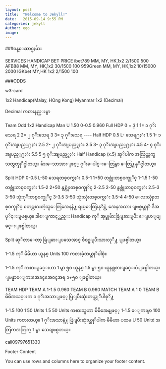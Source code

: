 ```yaml
---
layout: post
title:  "Welcome to Jekyll!"
date:   2015-09-14 9:55 PM
categories: jekyll
Author: ego
image: 
---
```


###ဝန္ေဆာင္မႈမ်ား

SERVICES	HANDICAP	BET	PRICE
ibet789	MM, MY,
HK,1x2	2/1500	500
AFB88	MM, MY,
HK,1x2	30/1500	100
959Green	MM, MY,
HK,1x2	10/15000	2000
IGKbet	MY,HK
1x2	2/1500	100





###ODDS

w3-card

1x2
Handicap(Malay, HOng Kong)
Myanmar
1x2 (Decimal)

Decimal ကစားနည္းမွာ

Team	Odd
1x2	Handicap
Man U	1.50		0-0.5	0.960
Full HDP
0	=	ဒဲ့
1	1=	၁ ဂုိးသေရ
2	2=	၂ ဂုိးသေရ
3	3=	၃ ဂုိးသေရ ----
Half HDP
0.5	L-	သေရ႐ႈံး
1.5	1-	၁ ဂုိးအျပည့္႐ႈံး
2.5	2-	၂ ဂုိးအျပည့္ရႈံး
3.5	3-	၃ ဂုိးအျပည့္႐ႈံး
4.5	4-	၄ ဂုိးအျပည့္႐ႈံး
5.5	5	၅ ဂုိးအျပည့္ရႈံး
Half Handicap (x.5) ဆုိပါက အလြယ္တကူ သတ္မွတ္နုိင္ပါတယ္။ မ်ားေသာအားျဖင့္ ဂုိးေပါင္းေတြမွာ ေတြ႔နုိင္ပါတယ္။



Split HDP
0-0.5	L-50	သေရတစ္ဝက္ရႈံး
0.5-1	1+50	တစ္လုံးတစ္ဝက္နုိင္
1-1.5	1-50	တစ္လုံးတစ္ဝက္ရႈံး
1.5-2	2+50	နွစ္လုံးတစ္ဝက္နုိင္
2-2.5	2-50	နွစ္လုံးတစ္ဝက္ရႈံး
2.5-3	3-50	သုံးဂုိးတစ္ဝက္နုိင္
3-3.5	3-50	သုံးလုံးတစ္ဝက္ရႈံး
3.5-4	4-50	ေလးလုုံးတစ္ဝက္နုိင္
စတင္ကစားတဲ့သူေတြအေနနဲ႔ ရႈပ္ေထြးနုိင္တဲ့ အေနအထား ျဖစ္မယ္ဆုိ ဒီအပုိင္းျဖစ္မယ္။ ဒါေျကာင့္လည္း Handicap ကုိ အုပ္စုမ်ားခြဲျခားျပီး ေျပာျပျခင္းျဖစ္ပါတယ္။

Split ဆုိတာေတာ့ ခြဲျခားျပသေအာင္ စီစဥ္ျပီးသားလုိ႔ ျဖစ္ပါတယ္။

1-1.5 ကုိ မိမိဟာ ယူနစ္ Units 100 ကစားခဲ့တယ္ဆုိပါစုံ။

1-1.5 ကုိ ကစားျခင္းဟာ 1 မွာ ၅၀ ယူနစ္ 1.5 မွာ ၅၀ ယူနစ္ကစားျခင္းပဲျဖစ္ပါတယ္။ ျမန္မာေျကးအေခၚအေဝၚအရ ၁+၅၀ ျဖစ္ပါတယ္။

TEAM	HDP	
TEAM A	1-1.5	0.960 
TEAM B		0.960
MATCH
TEAM A	1	0	TEAM B
မိမိအသင္းက ၁ ဂုိးအသာျဖင့္ ပြဲျပီးဆုံးတယ္ဆုိပါစုိ႔

1-1.5	100
1	50 Units
1.5	50 Units
ကစားသူဟာ မိမိအေနျဖင့္ 1-1.5 ေျကးမွာ 100 Units ကစားတယ္။ 1 ဂုိးအသာနဲ႔ ပြဲျပီးဆုံးယ္ဆုိပါက မိမိဟာ ပထမ U
50 Unitd အတြကအတြက္ 1 မွာ သေရျဖစ္ပဘယ္။

call09797651330

 

Footer Content

You can use rows and columns here to organize your footer content.
